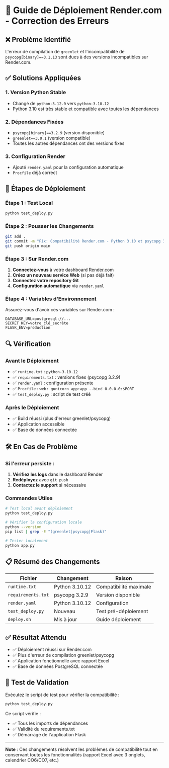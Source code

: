 # 🔧 Guide de Déploiement Render.com - Correction des Erreurs

## ❌ Problème Identifié
L'erreur de compilation de `greenlet` et l'incompatibilité de `psycopg[binary]==3.1.13` sont dues à des versions incompatibles sur Render.com.

## ✅ Solutions Appliquées

### 1. **Version Python Stable**
- Changé de `python-3.12.0` vers `python-3.10.12`
- Python 3.10 est très stable et compatible avec toutes les dépendances

### 2. **Dépendances Fixées**
- `psycopg[binary]==3.2.9` (version disponible)
- `greenlet==3.0.1` (version compatible)
- Toutes les autres dépendances ont des versions fixes

### 3. **Configuration Render**
- Ajouté `render.yaml` pour la configuration automatique
- `Procfile` déjà correct

## 🚀 Étapes de Déploiement

### Étape 1 : Test Local
```bash
python test_deploy.py
```

### Étape 2 : Pousser les Changements
```bash
git add .
git commit -m "Fix: Compatibilité Render.com - Python 3.10 et psycopg 3.2.9"
git push origin main
```

### Étape 3 : Sur Render.com
1. **Connectez-vous** à votre dashboard Render.com
2. **Créez un nouveau service Web** (si pas déjà fait)
3. **Connectez votre repository Git**
4. **Configuration automatique** via `render.yaml`

### Étape 4 : Variables d'Environnement
Assurez-vous d'avoir ces variables sur Render.com :
```
DATABASE_URL=postgresql://...
SECRET_KEY=votre_clé_secrète
FLASK_ENV=production
```

## 🔍 Vérification

### Avant le Déploiement
- ✅ `runtime.txt` : `python-3.10.12`
- ✅ `requirements.txt` : versions fixes (psycopg 3.2.9)
- ✅ `render.yaml` : configuration présente
- ✅ `Procfile` : `web: gunicorn app:app --bind 0.0.0.0:$PORT`
- ✅ `test_deploy.py` : script de test créé

### Après le Déploiement
- ✅ Build réussi (plus d'erreur greenlet/psycopg)
- ✅ Application accessible
- ✅ Base de données connectée

## 🛠️ En Cas de Problème

### Si l'erreur persiste :
1. **Vérifiez les logs** dans le dashboard Render
2. **Redéployez** avec `git push`
3. **Contactez le support** si nécessaire

### Commandes Utiles
```bash
# Test local avant déploiement
python test_deploy.py

# Vérifier la configuration locale
python --version
pip list | grep -E "(greenlet|psycopg|Flask)"

# Tester localement
python app.py
```

## 📋 Résumé des Changements

| Fichier | Changement | Raison |
|---------|------------|---------|
| `runtime.txt` | Python 3.10.12 | Compatibilité maximale |
| `requirements.txt` | psycopg 3.2.9 | Version disponible |
| `render.yaml` | Python 3.10.12 | Configuration |
| `test_deploy.py` | Nouveau | Test pré-déploiement |
| `deploy.sh` | Mis à jour | Guide déploiement |

## ✅ Résultat Attendu
- ✅ Déploiement réussi sur Render.com
- ✅ Plus d'erreur de compilation greenlet/psycopg
- ✅ Application fonctionnelle avec rapport Excel
- ✅ Base de données PostgreSQL connectée

## 🧪 Test de Validation

Exécutez le script de test pour vérifier la compatibilité :
```bash
python test_deploy.py
```

Ce script vérifie :
- ✅ Tous les imports de dépendances
- ✅ Validité du requirements.txt
- ✅ Démarrage de l'application Flask

---
**Note** : Ces changements résolvent les problèmes de compatibilité tout en conservant toutes les fonctionnalités (rapport Excel avec 3 onglets, calendrier CO6/CO7, etc.) 